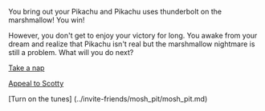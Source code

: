 You bring out your Pikachu and Pikachu uses thunderbolt on the marshmallow! You win!

However, you don't get to enjoy your victory for long.  You awake from your dream and
realize that Pikachu isn't real but the marshmallow nightmare is still a problem.  What will you do next?

[Take a nap](../sleep/marshmallow.md)

[Appeal to Scotty](../explore-outside/call-scotty/call-scotty.md)

[Turn on the tunes] (../invite-friends/mosh_pit/mosh_pit.md)


